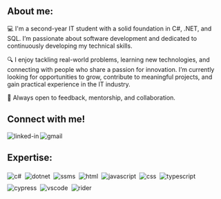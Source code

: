 ## About me:
💻 I'm a second-year IT student with a solid foundation in C#, .NET, and SQL. I’m passionate about software development and dedicated to continuously developing my technical skills.

🔍 I enjoy tackling real-world problems, learning new technologies, and connecting with people who share a passion for innovation. I’m currently looking for opportunities to grow, contribute to meaningful projects, and gain practical experience in the IT industry.

💬 Always open to feedback, mentorship, and collaboration.

## Connect with me!
[<img align="left" alt="linked-in" src="https://img.shields.io/badge/linkedin-%230077B5.svg?&style=for-the-badge&logo=linkedin&logoColor=white" />](https://www.linkedin.com/in/dawidchorazy/)
[<img align="left" alt="gmail" src="https://img.shields.io/badge/Gmail-D14836?style=for-the-badge&logo=gmail&logoColor=white" />](mailto:dawid.chorazy03@gmail.com)
<br/>
## Expertise:
<p>
<img align="left" alt="c#" src="https://img.shields.io/badge/C%23-239120?style=for-the-badge&logo=csharp&logoColor=white" style="margin: 5px 8px 5px 0;" />
<img align="left" alt="dotnet" src="https://img.shields.io/badge/.NET-512BD4?style=for-the-badge&logo=dotnet&logoColor=white" style="margin: 5px 8px 5px 0;" />
<img align="left" alt="ssms" src="https://img.shields.io/badge/Microsoft_SQL_Server-CC2927?style=for-the-badge&logo=microsoft-sql-server&logoColor=white" style="margin: 5px 8px 5px 0;" />
<img align="left" alt="html" src="https://img.shields.io/badge/HTML5-E34F26?style=for-the-badge&logo=html5&logoColor=white" style="margin: 5px 8px 5px 0;" />
<img align="left" alt="javascript" src="https://img.shields.io/badge/JavaScript-323330?style=for-the-badge&logo=javascript&logoColor=F7DF1E" style="margin: 5px 8px 5px 0;" />
<img align="left" alt="css" src="https://img.shields.io/badge/CSS3-1572B6?style=for-the-badge&logo=css3&logoColor=white" style="margin: 5px 8px 5px 0;" />
<img align="left" alt="typescript" src="https://img.shields.io/badge/TypeScript-007ACC?style=for-the-badge&logo=typescript&logoColor=white" style="margin: 5px 8px 5px 0;" />
<img align="left" alt="cypress" src="https://img.shields.io/badge/Cypress-17202C?style=for-the-badge&logo=cypress&logoColor=white" style="margin: 5px 8px 5px 0;" />  
</p>
<p>
<img align="left" alt="vscode" src="https://img.shields.io/badge/VSCode-0078D4?style=for-the-badge&logo=visual%20studio%20code&logoColor=white" style="margin: 5px 8px 5px 0;" />
<img align="left" alt="rider" src="https://img.shields.io/badge/Rider-000000?style=for-the-badge&logo=Rider&logoColor=white" style="margin: 5px 8px 5px 0;" />
</p>
